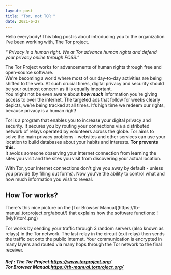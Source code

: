 ```yaml
---
layout: post
title: "Tor, not TOR "
date: 2021-6-27
---
```

Hello everybody!
This blog post is about introducing you to the organization I've been working with, The Tor project.

_“ Privacy is a human right. We at Tor advance human rights and defend your privacy online through FOSS.”_

<p>The Tor Project works for advancements of human rights through free and open-source software. <br>
We're becoming a world where most of our day-to-day activities are being shifted to the web. At such crucial times, digital privacy and security should be your outmost concern as it is equally important.<br>
 You might not be even aware about <b><i>how much</i></b> information you're giving access to over the internet. The targeted ads that follow for weeks clearly depicts, we’re being tracked at all times. It’s high time we redeem our rights, because privacy is a human right!</p>

<p>Tor is a program that enables you to increase your digital privacy and security. It secures you by routing your connections via a distributed network of relays operated by volunteers across the globe. Tor aims to solve the main privacy problems - websites and other services can use your location to build databases about your habits and interests. <b>Tor prevents this.</b>
 <br>It avoids someone observing your Internet connection from learning the sites you visit and the sites you visit from discovering your actual location.
</p>
With Tor, your Internet connections don't give you away by default - unless you provide (by filling out forms). Now you've the ability to control what and how much information you wish to reveal.

<h2><b>How Tor works?</b></h2> 
There's this nice picture on the [Tor Browser Manual](https://tb-manual.torproject.org/about/) that explains how the software functions: 
![My](/tor4.png)

Tor works by sending your traffic through 3 random servers (also known as relays) in the Tor network.
The last relay in the circuit (exit relay) then sends the traffic out onto the public Internet.
Your communication is encrypted in many layers and routed via many hops through the Tor network to the final receiver.

<h5> Ref : 
The Tor Project:<a href="https://www.torproject.org/">https://www.torproject.org/</a>
 <br>
Tor Browser Manual:<a href="https://tb-manual.torproject.org/">https://tb-manual.torproject.org/</a>
</h5>






